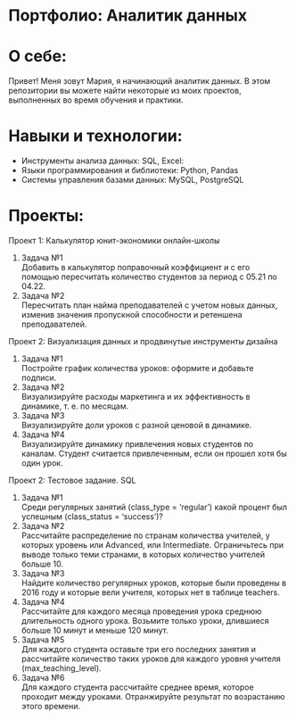 # Портфолио: Аналитик данных
# О себе:
Привет! Меня зовут Мария, я начинающий аналитик данных. В этом репозитории вы можете найти некоторые из моих проектов, выполненных во время обучения и практики.
# Навыки и технологии:
- Инструменты анализа данных: SQL, Excel:
- Языки программирования и библиотеки: Python, Pandas
- Системы управления базами данных: MySQL, PostgreSQL
# Проекты:
<p>Проект 1: Калькулятор юнит-экономики онлайн-школы</p>
<ol>
<li>Задача №1</li>
Добавить в калькулятор поправочный коэффициент и с его помощью пересчитать количество студентов за период с 05.21 по 04.22.
<li>Задача №2</li>
Пересчитать план найма преподавателей с учетом новых данных, изменив значения пропускной способности и ретеншена преподавателей.
</ol>
<p>Проект 2: Визуализация данных и продвинутые инструменты дизайна</p>
<ol>
<li>Задача №1</li>
Постройте график количества уроков: оформите и добавьте подписи.
<li>Задача №2</li>
Визуализируйте расходы маркетинга и их эффективность в динамике, т. е. по месяцам.
<li>Задача №3</li>
Визуализируйте доли уроков с разной ценовой в динамике.
<li>Задача №4</li>
Визуализируйте динамику привлечения новых студентов по каналам. Студент считается привлеченным, если он прошел хотя бы один урок.
</ol>
<p>Проект 2: Тестовое задание. SQL</p>
<ol>
<li>Задача №1</li>
Среди регулярных занятий (class_type = ‘regular’) какой процент был успешным (class_status = ‘success’)?
<li>Задача №2</li>
Рассчитайте распределение по странам количества учителей, у которых уровень или Advanced, или Intermediate. Ограничьтесь при выводе только теми странами, в которых количество учителей больше 10.
<li>Задача №3</li>
Найдите количество регулярных уроков, которые были проведены в 2016 году и которые вели учителя, которых нет в таблице teachers.
<li>Задача №4</li>
Рассчитайте для каждого месяца проведения урока среднюю длительность одного урока. Возьмите только уроки, длившиеся больше 10 минут и меньше 120 минут.
<li>Задача №5</li>
Для каждого студента оставьте три его последних занятия и рассчитайте количество таких уроков для каждого уровня учителя (max_teaching_level).
<li>Задача №6</li>
Для каждого студента рассчитайте среднее время, которое проходит между уроками. Отранжируйте результат по возрастанию этого времени.
</ol>
